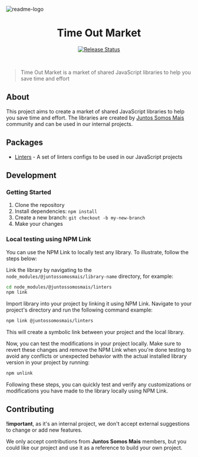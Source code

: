 ![readme-logo](https://github.com/juntossomosmais/time-out-market/assets/20569339/e54b4b9c-4f21-481e-8ccc-4a862ea296af)

<div align="center">
  <h1>Time Out Market</h1>
  <p>
    <a href="https://github.com/juntossomosmais/atomium/actions/workflows/release-and-publish-packages.yml">
      <img
        alt="Release Status"
        src="https://img.shields.io/github/actions/workflow/status/juntossomosmais/atomium/release-and-publish-packages.yml?label=Release%20Status"
      />
    </a>
  </p>
  <br />
</div>

> Time Out Market is a market of shared JavaScript libraries to help you save time and effort

## About

This project aims to create a market of shared JavaScript libraries to help you save time and effort. The libraries are created by [Juntos Somos Mais](https://github.com/juntossomosmais) community and can be used in our internal projects.

## Packages

- [Linters](packages/linters/README.md) - A set of linters configs to be used in our JavaScript projects

## Development

### Getting Started

1. Clone the repository
2. Install dependencies: `npm install`
3. Create a new branch: `git checkout -b my-new-branch`
4. Make your changes

### Local testing using NPM Link

You can use the NPM Link to locally test any library. To illustrate, follow the steps below:

Link the library by navigating to the `node_modules/@juntossomosmais/library-name` directory, for example:

```bash
cd node_modules/@juntossomosmais/linters
npm link
```

Import library into your project by linking it using NPM Link. Navigate to your project's directory and run the following command example:

```bash
npm link @juntossomosmais/linters
```

This will create a symbolic link between your project and the local library.

Now, you can test the modifications in your project locally. Make sure to revert these changes and remove the NPM Link when you're done testing to avoid any conflicts or unexpected behavior with the actual installed library version in your project by running:

```bash
npm unlink
```

Following these steps, you can quickly test and verify any customizations or modifications you have made to the library locally using NPM Link.

## Contributing

**!important**, as it's an internal project, we don't accept external suggestions to change or add new features.

We only accept contributions from **Juntos Somos Mais** members, but you could like our project and use it as a reference to build your own project.
